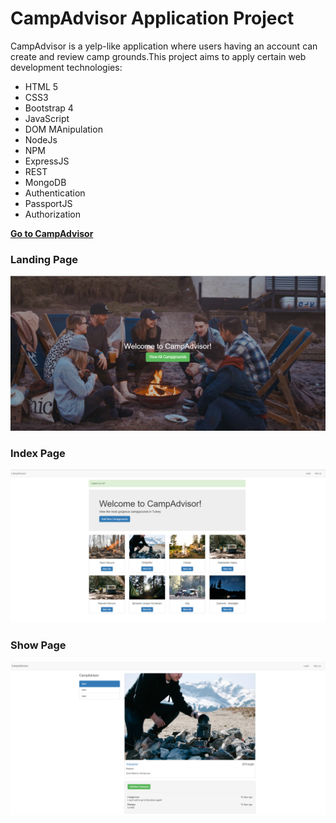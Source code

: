 <h1> CampAdvisor Application Project </h1> 


<p> CampAdvisor is a yelp-like application where users having an account can create and review camp grounds.This project aims to apply certain web development technologies:</p>

<ul> 
<li> HTML 5</li>
<li> CSS3</li>
<li> Bootstrap 4</li> 
<li> JavaScript</li> 
<li> DOM MAnipulation</li>  
<li> NodeJs</li>  
<li> NPM</li>  
<li> ExpressJS</li>  
<li> REST</li>  
<li> MongoDB</li>  
<li> Authentication</li>  
<li> PassportJS</li>  
<li> Authorization</li>  
</ul>


<a href="https://secure-reef-59695.herokuapp.com/" ><strong>Go to CampAdvisor</strong></a>


<h3> Landing Page </h3>

<img src="Capture1.PNG">


<h3> Index Page </h3>

<img src="Capture2.PNG">


<h3> Show Page </h3>


<img src="Capture3.PNG">


